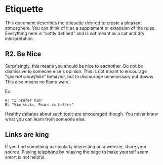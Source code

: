 # Etiquette

This document describes the etiquette desired to create a pleasant atmosphere.
You can think of it as a supplement or extension of the rules. Everything here
is "softly defined" and is not meant as a cut and dry interpretation. 

## R2. Be Nice
Surprisingly, this means you should be nice to eachother. Do not be dismissive 
to someone else's opinion. This is not meant to encourage "*special snowflake*" 
behavior, but to discourage unnecessary put downs. This also means no flame 
wars.

Ex
```
A: "I prefer Vim"
B: "Vim sucks, Emacs is better"
```

Healthy debates about such topic are encouraged though. You never know what you 
can learn from someone else. 


## Links are king
If you find something particularly interesting on a website, share your source.
Playing [telephone](https://en.wikipedia.org/wiki/Chinese_whispers) by relaying
the page to make yourself seem smart is not helpful. 


